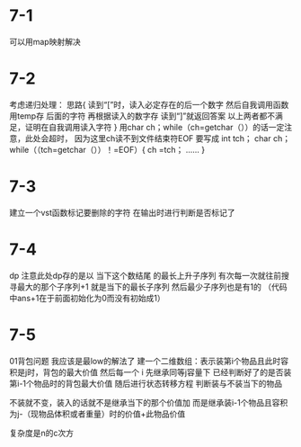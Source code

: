 # 7-1
可以用map映射解决
# 7-2
考虑递归处理：
思路{
    读到“[”时，读入必定存在的后一个数字
    然后自我调用函数 用temp存 后面的字符 再根据读入的数字存
    读到“]”就返回答案
    以上两者都不满足，证明在自我调用读入字符
}
用char ch；while（ch=getchar（））的话一定注意，此处会超时，
因为这里ch读不到文件结束符EOF
要写成 
int tch；
char ch；
while（（tch=getchar（））！=EOF）{
ch =tch；
......
}
# 7-3
建立一个vst函数标记要删除的字符
在输出时进行判断是否标记了
# 7-4
dp
注意此处dp存的是以  当下这个数结尾  的最长上升子序列
有次每一次就往前搜寻最大的那个子序列+1 就是当下的最长子序列
然后最少子序列也是有1的
（代码中ans+1在于前面初始化为0而没有初始成1）
# 7-5
01背包问题
我应该是最low的解法了
建一个二维数组：表示装第i个物品且此时容积是j时，背包的最大价值
然后每一个 i 先继承同等j容量下 
已经判断好了的是否装第i-1个物品时的背包最大价值
随后进行状态转移方程   判断装与不装当下的物品

不装就不变，装入的话就不是继承当下的那个价值加   而是继承装i-1个物品且容积为j-（现物品体积或者重量）时的价值+此物品价值

复杂度是n的c次方
